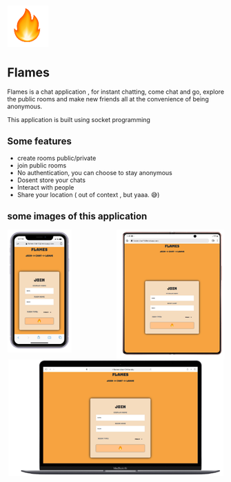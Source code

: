 
<img src='./public/img/fire.png'/>
<h1>Flames </h1>

Flames is a chat application , for instant chatting, come chat and go, explore the public rooms and make new friends all at the convenience of being anonymous.

This application is built using socket programming
## Some features
* create rooms public/private
* join public rooms
* No authentication, you can choose to stay anonymous
* Dosent store your chats
* Interact with people
* Share your location ( out of context , but yaaa. 😅)

## some images of this application
<div>
<img src='./readmeAssets/phone-removebg-preview.png'  width="150" align="left"/>
<img src='./readmeAssets/tab-removebg-preview.png'  width="250" align="right"/>
 </div>
 <div align='center'>
<img src='./readmeAssets/laptop-removebg-preview.png'  width="500"/>
</div>
